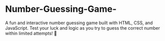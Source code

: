 # Number-Guessing-Game-
A fun and interactive number guessing game built with HTML, CSS, and JavaScript. Test your luck and logic as you try to guess the correct number within limited attempts! 🎯
